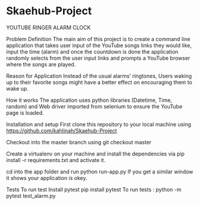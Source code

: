 # Skaehub-Project
YOUTUBE RINGER ALARM CLOCK

Problem Definition
The main aim of this project is to create a command line application that takes user input of the YouTube songs links they would like, input the time (alarm) and once the countdown is done the application randomly selects from the user input links and prompts a YouTube browser where the songs are played.

Reason for Application
Instead of the usual alarms’ ringtones, Users waking up to their favorite songs might have a better effect on encouraging them to wake up.

How it works
The application uses python libraries (Datetime, Time, random) and Web driver imported from selenium to ensure the YouTube page is loaded.

Installation and setup
First clone this repository to your local machine using 
https://github.com/kahlinah/Skaehub-Project

Checkout into the master branch using 
git checkout master

Create a virtualenv on your machine and install the dependencies via
 pip install -r requirements.txt and activate it.

cd into the app folder and run python
 run-app.py 
If you get a similar window it shows your application is okey.


 
Tests
To run test Install pytest
pip install pytest
To run tests :
python -m pytest test_alarm.py


